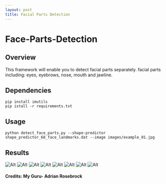 ```yaml
---
layout: post
title: Facial Parts Detection
---
```


# Face-Parts-Detection

## Overview

This framework will enable you to detect facial parts separately. facial parts including: eyes, eyebrows, nose, mouth and jawline.


## Dependencies

``` 
pip install imutils
pip istall -r requirements.txt

```

## Usage
```
python detect_face_parts.py --shape-predictor shape_predictor_68_face_landmarks.dat --image images/example_01.jpg 
```
## Results

![Alt](../img/results/face0_mouth.png)
![Alt](../img/results/face5_nose.png)
![Alt](../img/results/face0_mouth.png)
![Alt](../img/results/face6_jaw.png)
![Alt](../img/results/face1_right_eyebrow.png)
![Alt](../img/results/face2_left_eyebrow.png)
![Alt](../img/results/face3_right_eye.png)
![Alt](../img/results/face4_left_eye.png)


#### Credits: My Guru- Adrian Rosebrock
